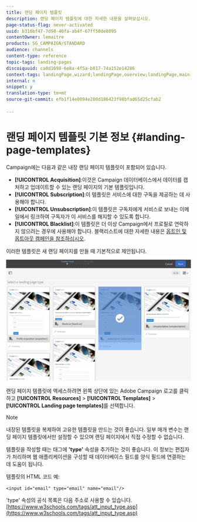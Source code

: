 ```yaml
---
title: 랜딩 페이지 템플릿
description: 랜딩 페이지 템플릿에 대한 자세한 내용을 살펴보십시오.
page-status-flag: never-activated
uuid: b316bf47-7d98-46fa-ab4f-67ff50de8095
contentOwner: lemaitre
products: SG_CAMPAIGN/STANDARD
audience: channels
content-type: reference
topic-tags: landing-pages
discoiquuid: ca8d1698-6e8a-4f5a-b017-74a152e14286
context-tags: landingPage,wizard;landingPage,overview;landingPage,main
internal: n
snippet: y
translation-type: tm+mt
source-git-commit: efb1f14e0094e200d186423f98bfad65d25cfab2

---
```



# 랜딩 페이지 템플릿 기본 정보 {#landing-page-templates}

Campaign에는 다음과 같은 내장 랜딩 페이지 템플릿이 포함되어 있습니다.

* **[!UICONTROL Acquisition]**:이것은 Campaign 데이터베이스에서 데이터를 캡처하고 업데이트할 수 있는 랜딩 페이지의 기본 템플릿입니다.
* **[!UICONTROL Subscription]**:이 템플릿은 서비스에 대한 구독을 제공하는 데 사용해야 합니다.
* **[!UICONTROL Unsubscription]**:이 템플릿은 구독자에게 서비스로 보내는 이메일에서 링크하여 구독자가 이 서비스를 해지할 수 있도록 합니다.
* **[!UICONTROL Blacklist]**:이 템플릿은 더 이상 Campaign에서 프로필로 연락하지 않으려는 경우에 사용해야 합니다. 블랙리스트에 대한 자세한 내용은 [옵트인 및 옵트아웃 캠페인을 참조하십시오](../../audiences/using/about-opt-in-and-opt-out-in-campaign.md).

이러한 템플릿은 새 랜딩 페이지를 만들 때 기본적으로 제안됩니다.

![](assets/lp_creation_1.png)

랜딩 페이지 템플릿에 액세스하려면 왼쪽 상단에 있는 Adobe Campaign 로고를 클릭하고 **[!UICONTROL Resources]** > **[!UICONTROL Templates]** > **[!UICONTROL Landing page templates]**&#x200B;를 선택합니다.

>[!NOTE]
>
>내장된 템플릿을 복제하여 고유한 템플릿을 만드는 것이 좋습니다. 일부 매개 변수는 랜딩 페이지 템플릿에서만 설정할 수 있으며 랜딩 페이지에서 직접 수정할 수 없습니다.

템플릿을 작성할 때는 태그에 **&#39;type&#39;** 속성을 추가하는 것이 좋습니다. 이 정보는 편집자가 처리하며 웹 애플리케이션을 구성할 때 데이터베이스 필드를 양식 필드에 연결하는 데 도움이 됩니다.

템플릿의 HTML 코드 예:

```
<input id="email" type="email" name="email"/>
```

&#39;type&#39; 속성의 공식 목록은 다음 주소로 사용할 수 있습니다. [https://www.w3schools.com/tags/att_input_type.asp](https://www.w3schools.com/tags/att_input_type.asp)